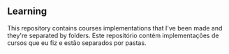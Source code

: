 ## Learning

This repository contains courses implementations that I've been made and they're separated by folders.
Este repositório contém implementações de cursos que eu fiz e estão separados por pastas.
